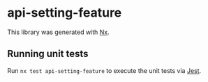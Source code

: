 # api-setting-feature

This library was generated with [Nx](https://nx.dev).

## Running unit tests

Run `nx test api-setting-feature` to execute the unit tests via [Jest](https://jestjs.io).

